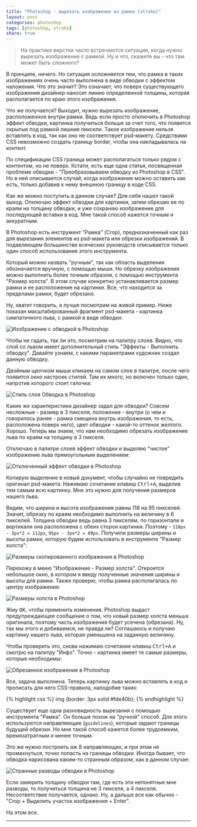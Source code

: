 ```yaml
---
title: "Photoshop - вырезать изображение из рамки (stroke)"
layout: post
categories: photoshop
tags: [photoshop, stroke]
share: true
---
```


> На практике верстки часто встречаются ситуации, когда нужно вырезать изображение с рамкой. Ну и что, скажете вы - что там может быть сложного?

В принципе, ничего. Но ситуация осложняется тем, что рамка в таких изображениях очень часто выполнена в виде обводки с эффектом наложения. Что это значит? Это означает, что поверх существующего изображения дизайнер наносит линию определенной толщины, которая располагается по краю этого изображения.

Что же получается? Выходит, нужно вырезать изображение, расположенное внутри рамки. Ведь если просто отключить в Photoshop эффект обводки, картинка получиться больше за счет того, что появятся скрытые под рамкой лишние пиксели. Такое изображение нельзя вставлять в код, так как оно не соответствует psd-макету. Средствами CSS невозможно создать границу border, чтобы она накладывалась на контент.

По спецификации CSS граница может располагаться только рядом с контентом, но не поверх. Кстати, есть еще одна статья, посвященная проблеме обводки - "Преобразовываем обводку из Photoshop в CSS". Но в ней описывается случай, когда изображение можно оставить как есть, только добавив к нему внешнюю границу в коде CSS.

Как же можно поступить в данном случае? Для себя нашел такой выход. Отключаю эффект обводки для картинки, затем обрезаю ее по краям на толщину обводки, и уже сохраняю изображение для последующей вставки в код. Мне такой способ кажется точным и аккуратным.

В Photoshop есть инструмент "Рамка" (Crop), предназначенный как раз для вырезания элементов из psd-макета или обрезки изображений. В подавляющем большинстве всяческих руководств описывается только один способ использования этого инструмента.

Который можно назвать "ручным", так как область выделения обозначается вручную, с помощью мыши. Но обрезку изображения можно выполнить более точным образом, с помощью инструмента "Размер холста". В этом случае конкретно устанавливается размер рамки и ее расположение на картинке. Все, что находится за пределами рамки, будет обрезано.

Ну, хватит говорить, а лучше посмотрим на живой пример. Ниже показан масштабированный фрагмент psd-макета - картинка симпатичного льва, с рамкой в виде обводки:

![Изображение с обводкой в Photoshop]({{site.url}}/images/uploads/2013/10/img01.jpg)

Чтобы не гадать, так ли это, посмотрим на палитру слоев. Видно, что слой со львом имеет дополнительный стиль "Эффекты - Выполнить обводку". Давайте узнаем, с какими параметрами художник создал данную обводку.

Двойным щелчком мыши кликаем на самом слое в палитре, после чего появится окно настроек стилей. Там их много, но включен только один, напротив которого стоит галочка:

![Стиль слоя Обводка в Photoshop]({{site.url}}/images/uploads/2013/10/img02.jpg)

Какие же характеристики дизайнер задал для обводки? Совсем несложные - размер в 3 пикселя, положение - внутри (о чем и говорилось ранее - рамка смещена внутрь изображения, то есть, расположена поверх него), цвет обводки - какой-то оттенок желтого. Хорошо. Теперь мы знаем, что нам необходимо обрезать изображение льва по краям на толщину в 3 пикселя.

Отключаю в палитре слоев эффект обводки и выделяю "чистое" изображение льва прямоугольным выделением:

![Отключенный эффект обводки в Photoshop]({{site.url}}/images/uploads/2013/10/img03.jpg)

Копирую выделение в новый документ, чтобы случайно не повредить оригинал psd-макета. Нажимаю сочетание клавиш <kbd>Ctrl+A</kbd>, выделив тем самым всю картинку. Мне это нужно для получения размеров нашего льва.

Видим, что ширина и высота изображения равны 118 на 95 пикселей. Значит, обрезку по краям необходимо выполнить на величину в 6 пикселей. Толщина обводки ведь равна 3 пикселям, по горизонтали и вертикали она расположена с обеих сторон картинки. Поэтому - `118px - 3px*2 = 112px`, `95px - 3px*2 = 89px`. Получили размеры ширины и высоты рамки, которую будем использовать в инструменте "Размер холста":

![Размеры скопированного изображения в Photoshop]({{site.url}}/images/uploads/2013/10/img04.jpg)

Перехожу в меню "Изображение - Размер холста". Откроется небольшое окно, в котором я введу полученные значения ширины и высоты для рамки. Также проверю, чтобы рамка располагалась по центру изображения:

![Размеры холста в Photoshop]({{site.url}}/images/uploads/2013/10/img05.jpg)

Жму <kbd>ОК</kbd>, чтобы применить изменения. Photoshop выдаст предупреждающее сообщение о том, что новый размер холста меньше оригинала, поэтому часть изображения будет усечена (обрезана). Ну, так мы этого и добиваемся, не правда ли? Соглашаюсь и получаю картинку нашего льва, которая уменьшена на заданную величину.

Чтобы проверить это, снова нажимаю сочетание клавиш <kbd>Ctrl+A</kbd> и смотрю на палитру "Инфо". Точно - картинка имеет те самые размеры, которые необходимы:

![Обрезанное изображение в Photoshop]({{site.url}}/images/uploads/2013/10/img07.png)

Все, задача выполнена. Теперь картинку льва можно вставлять в код и прописать для него CSS-правила, наподобие таких:

{% highlight css %}
img {border: 3px solid #fde40b};
{% endhighlight %}

Существует еще одна разновидность вырезания с помощью инструмента "Рамка". Он больше похож на "ручной" способ. Для этого используются направляющие (`guidelines`), которые задают границы будущей обрезки. Но мне такой способ кажется более трудоемким, времязатратным и менее точным.

Это же нужно построить аж 8 направляющих, и при этом не промахнуться, точно попасть на границы обводки. Иногда бывает, что обводка нарисована каким-то странным образом, как в данном случае:

![Странные разводы обводки в Photoshop]({{site.url}}/images/uploads/2013/10/img08-1.png)

Если замерить толщину обводки там, где есть эти непонятные мне разводы, то получиться толщина не 3 пикселя, а 4 пикселя. Несоответствие получается, однако. Ну, а дальше все как обычно - "Crop + Выделить участок изображения + Enter".

На этом все.

---
